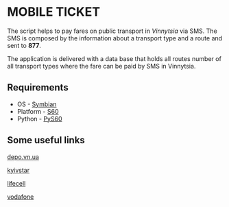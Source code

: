 MOBILE TICKET
=============

The script helps to pay fares on public transport in *Vinnytsia* via SMS.
The SMS is composed by the information about a transport type and a route and sent to **877**.

The application is delivered with a data base that holds all routes number of all transport types where the fare can be paid by SMS in Vinnytsia.

Requirements
------------

* OS - [Symbian](https://en.wikipedia.org/wiki/Symbian)
* Platform - [S60](https://en.wikipedia.org/wiki/S60_%28software_platform%29)
* Python - [PyS60](https://garage.maemo.org/projects/pys60/)

Some useful links
------------------
[depo.vn.ua](http://depo.vn.ua/news/novyy-servis-oplata-proyizdu-za-dopomogoyu-sms)

[kyivstar](https://kyivstar.ua/uk/mm/news-and-promotions/u-vinnyci-za-dopomogoyu-kyyivstar-zapustyly-servis-sms-oplaty-za-proyizd-v)

[lifecell](https://www.lifecell.ua/uk/mobilnij-zvyazok/korysni-poslugy/sms-kvytok/)

[vodafone](https://www.vodafone.ua/uk/privatnim-klientam/services/finance/sms-ticket)
